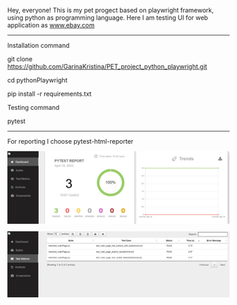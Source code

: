 Hey, everyone!
This is my pet progect based on playwright framework, using python as programming language.
Here I am testing UI for web application as www.ebay.com

---

Installation command

git clone https://github.com/GarinaKristina/PET_project_python_playwright.git

cd pythonPlaywright

pip install -r requirements.txt

Testing command

pytest

---

For reporting I choose pytest-html-reporter

![Screenshot reporter result](https://github.com/GarinaKristina/PET_project_python_playwright/blob/main/image_for_README/result.jpg)

![Screenshot reporter result](https://github.com/GarinaKristina/PET_project_python_playwright/blob/main/image_for_README/result2.jpg)
